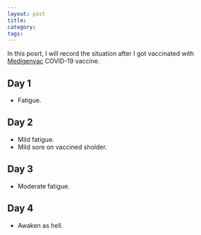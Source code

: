 ```yaml
---
layout: post
title:
category:
tags:
---
```


In this posrt, I will record the situation after I
got vaccinated with [Medigenvac](https://www.medigenvac.com/public/en) COVID-19 vaccine.

## Day 1
- Fatigue.

## Day 2
- Mild fatigue.
- Mild sore on vaccined sholder.

## Day 3
- Moderate fatigue.

## Day 4
- Awaken as hell.
